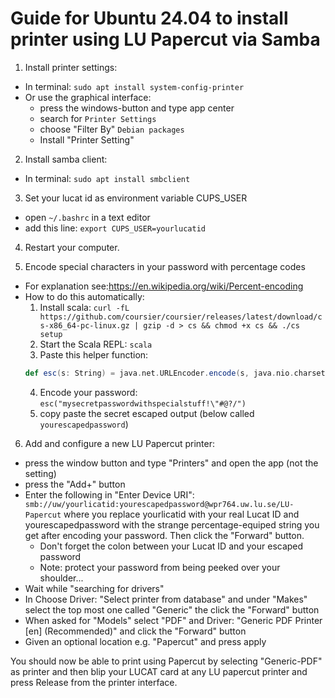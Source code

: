 # Guide for Ubuntu 24.04 to install printer using LU Papercut via Samba

1. Install printer settings:
  * In terminal: `sudo apt install system-config-printer`
  * Or use the graphical interface:
    - press the windows-button and type app center
    - search for `Printer Settings`
    - choose "Filter By" `Debian packages`
    - Install "Printer Setting"

2. Install samba client: 
  * In terminal: `sudo apt install smbclient` 

3. Set your lucat id as environment variable CUPS_USER
  * open `~/.bashrc` in a text editor 
  * add this line:  `export CUPS_USER=yourlucatid`

4. Restart your computer.

5. Encode special characters in your password with percentage codes
  * For explanation see:https://en.wikipedia.org/wiki/Percent-encoding
  * How to do this automatically:
    1. Install scala: `curl -fL https://github.com/coursier/coursier/releases/latest/download/cs-x86_64-pc-linux.gz | gzip -d > cs && chmod +x cs && ./cs setup`
    2. Start the Scala REPL: `scala`
    3. Paste this helper function: 
      ```scala
      def esc(s: String) = java.net.URLEncoder.encode(s, java.nio.charset.StandardCharsets.UTF_8.toString())
      ```
    4. Encode your password: `esc("mysecretpasswordwithspecialstuff!\"#@?/")`
    5. copy paste the secret escaped output (below called `yourescapedpassword`)

6. Add and configure a new LU Papercut printer:
  * press the window button and type "Printers" and open the app (not the setting)
  * press the "Add+" button
  * Enter the following in "Enter Device URI": `smb://uw/yourlicatid:yourescapedpassword@wpr764.uw.lu.se/LU-Papercut` where you replace  yourlicatid with your real Lucat ID and yourescapedpassword with the strange percentage-equiped string you get after encoding your password. Then click the "Forward" button. 
    - Don't forget the colon between your Lucat ID and your escaped password
    - Note: protect your password from being peeked over your shoulder...
  * Wait while "searching for drivers" 
  * In Choose Driver: "Select printer from database" and under "Makes" select the top most one called "Generic" the click the "Forward" button 
  * When asked for "Models" select "PDF" and Driver: "Generic PDF Printer [en] (Recommended)" and click the "Forward" button
  * Given an optional location e.g. "Papercut" and press apply



You should now be able to print using Papercut by selecting "Generic-PDF" as printer and then blip your LUCAT card at any LU papercut printer and press Release from the printer interface.